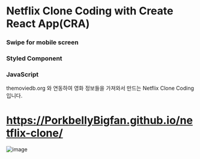 # Netflix Clone Coding with Create React App(CRA)
### Swipe for mobile screen
### Styled Component
### JavaScript
themoviedb.org 와 연동하여 영화 정보들을 가져와서 만드는 Netflix Clone Coding 입니다.
  
# https://PorkbellyBigfan.github.io/netflix-clone/
![image](https://github.com/PorkbellyBigfan/netflix-clone/assets/102857959/e382aabb-ddb7-4ed1-aaa3-6bcfc8863a4f)
